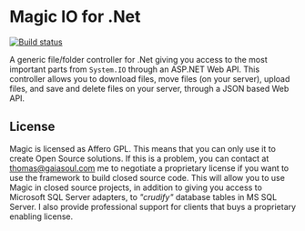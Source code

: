 
# Magic IO for .Net

[![Build status](https://travis-ci.org/polterguy/magic.io.svg?master)](https://travis-ci.org/polterguy/magic.io)

A generic file/folder controller for .Net giving you access to the most important parts from `System.IO` through
an ASP.NET Web API. This controller allows you to download files, move files (on your server), upload files, and
save and delete files on your server, through a JSON based Web API.

## License

Magic is licensed as Affero GPL. This means that you can only use it to create Open Source solutions.
If this is a problem, you can contact at thomas@gaiasoul.com me to negotiate a proprietary license if
you want to use the framework to build closed source code. This will allow you to use Magic in closed
source projects, in addition to giving you access to Microsoft SQL Server adapters, to _"crudify"_
database tables in MS SQL Server. I also provide professional support for clients that buys a
proprietary enabling license.

